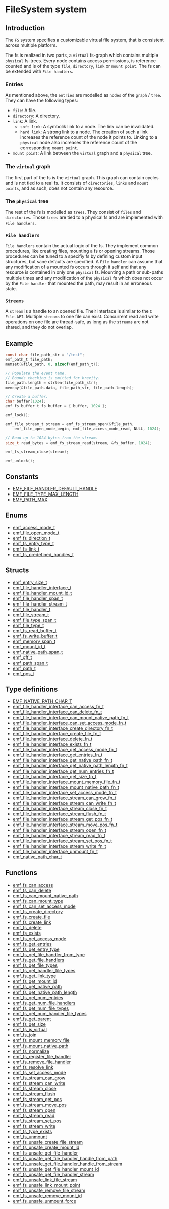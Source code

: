# FileSystem system

## Introduction

The `FS` system specifies a customizable virtual file system,
that is consistent across multiple platform.

The fs is realized in two parts, a `virtual` fs-graph
which contains multiple `physical` fs-trees.
Every node contains access permissions, is reference counted and
is of the type `file`, `directory`, `link` or `mount point`.
The fs can be extended with `File handlers`.

### Entries

As mentioned above, the `entries` are modelled as `nodes` of the `graph` / `tree`.
They can have the following types:

- `file`: A file.
- `directory`: A directory.
- `link`: A link.
  - `soft link`: A symbolik link to a node. The link can be invalidated.
  - `hard link`: A strong link to a node. The creation of such a link increases the reference count of the node it points to. Linking to a `physical` node also increases the reference count of the corresponding `mount point`.
- `mount point`: A link between the `virtual` graph and a `physical` tree.

### The `virtual` graph

The first part of the fs is the `virtual` graph. This graph can contain cycles and is not tied to a real fs.
It consists of `directories`, `links` and `mount points`, and as such, does not contain any resource.

### The `physical` tree

The rest of the fs is modelled as `trees`. They consist of `files` and `directories`.
Those `trees` are tied to a physical fs and are implemented with `File handlers`.

### `File handlers`

`File handlers` contain the actual logic of the fs. They implement common procedures,
like creating files, mounting a fs or opening streams. Those procedures can be tuned to a specifiy fs by defining custom input structures, but sane defaults are specified. A `File handler` can assume that any modification of a mounted fs occurs through it self and that any resource is contained in only one `physical` fs. Mounting a path or sub-paths multiple times and any modification of the `physical` fs which does not occur by the `File handler` that mounted the path, may result in an erroneous state.

### `Streams`

A `stream` is a handle to an opened file. Their interface is similar to the `C File-API`.
Multiple `streams` to one file can exist. Concurrent read and write operations on one file are thread-safe, as long
as the `streams` are not shared, and they do not overlap.

## Example

```c
const char file_path_str = "/test";
emf_path_t file_path;
memset(&file_path, 0, sizeof(emf_path_t));

// Populate the event name.
// Bounds checking is omitted for brevity.
file_path.length = strlen(file_path_str);
memcpy(&file_path.data, file_path_str, file_path.length);

// Create a buffer.
char buffer[1024];
emf_fs_buffer_t fs_buffer = { buffer, 1024 };

emf_lock();

emf_file_stream_t stream = emf_fs_stream_open(&file_path,
    emf_file_open_mode_begin, emf_file_access_mode_read, NULL, 1024);

// Read up to 1024 bytes from the stream.
size_t read_bytes = emf_fs_stream_read(stream, &fs_buffer, 1024);

emf_fs_stream_close(stream);

emf_unlock();
```

## Constants

- [EMF_FILE_HANDLER_DEFAULT_HANDLE](../reference/constant.EMF_FILE_HANDLER_DEFAULT_HANDLE.md)
- [EMF_FILE_TYPE_MAX_LENGTH](../reference/constant.EMF_FILE_TYPE_MAX_LENGTH.md)
- [EMF_PATH_MAX](../reference/constant.EMF_PATH_MAX.md)

## Enums

- [emf_access_mode_t](../reference/enum.emf_access_mode_t.md)
- [emf_file_open_mode_t](../reference/enum.emf_file_open_mode_t.md)
- [emf_fs_direction_t](../reference/enum.emf_fs_direction_t.md)
- [emf_fs_entry_type_t](../reference/enum.emf_fs_entry_type_t.md)
- [emf_fs_link_t](../reference/enum.emf_fs_link_t.md)
- [emf_fs_predefined_handles_t](../reference/enum.emf_fs_predefined_handles_t.md)

## Structs

- [emf_entry_size_t](../reference/struct.emf_entry_size_t.md)
- [emf_file_handler_interface_t](../reference/struct.emf_file_handler_interface_t.md)
- [emf_file_handler_mount_id_t](../reference/struct.emf_file_handler_mount_id_t.md)
- [emf_file_handler_span_t](../reference/struct.emf_file_handler_span_t.md)
- [emf_file_handler_stream_t](../reference/struct.emf_file_handler_stream_t.md)
- [emf_file_handler_t](../reference/struct.emf_file_handler_t.md)
- [emf_file_stream_t](../reference/struct.emf_file_stream_t.md)
- [emf_file_type_span_t](../reference/struct.emf_file_type_span_t.md)
- [emf_file_type_t](../reference/struct.emf_file_type_t.md)
- [emf_fs_read_buffer_t](../reference/struct.emf_fs_read_buffer_t.md)
- [emf_fs_write_buffer_t](../reference/struct.emf_fs_write_buffer_t.md)
- [emf_memory_span_t](../reference/struct.emf_memory_span_t.md)
- [emf_mount_id_t](../reference/struct.emf_mount_id_t.md)
- [emf_native_path_span_t](../reference/struct.emf_native_path_span_t.md)
- [emf_off_t](../reference/struct.emf_off_t.md)
- [emf_path_span_t](../reference/struct.emf_path_span_t.md)
- [emf_path_t](../reference/struct.emf_path_t.md)
- [emf_pos_t](../reference/struct.emf_pos_t.md)

## Type definitions

- [EMF_NATIVE_PATH_CHAR_T](../reference/type.EMF_NATIVE_PATH_CHAR_T_.md)
- [emf_file_handler_interface_can_access_fn_t](../reference/type.emf_file_handler_interface_can_access_fn_t.md)
- [emf_file_handler_interface_can_delete_fn_t](../reference/type.emf_file_handler_interface_can_delete_fn_t.md)
- [emf_file_handler_interface_can_mount_native_path_fn_t](../reference/type.emf_file_handler_interface_can_mount_native_path_fn_t.md)
- [emf_file_handler_interface_can_set_access_mode_fn_t](../reference/type.emf_file_handler_interface_can_set_access_mode_fn_t.md)
- [emf_file_handler_interface_create_directory_fn_t](../reference/type.emf_file_handler_interface_create_directory_fn_t.md)
- [emf_file_handler_interface_create_file_fn_t](../reference/type.emf_file_handler_interface_create_file_fn_t.md)
- [emf_file_handler_interface_delete_fn_t](../reference/type.emf_file_handler_interface_delete_fn_t.md)
- [emf_file_handler_interface_exists_fn_t](../reference/type.emf_file_handler_interface_exists_fn_t.md)
- [emf_file_handler_interface_get_access_mode_fn_t](../reference/type.emf_file_handler_interface_get_access_mode_fn_t.md)
- [emf_file_handler_interface_get_entries_fn_t](../reference/type.emf_file_handler_interface_get_entries_fn_t.md)
- [emf_file_handler_interface_get_native_path_fn_t](../reference/type.emf_file_handler_interface_get_native_path_fn_t.md)
- [emf_file_handler_interface_get_native_path_length_fn_t](../reference/type.emf_file_handler_interface_get_native_path_length_fn_t.md)
- [emf_file_handler_interface_get_num_entries_fn_t](../reference/type.emf_file_handler_interface_get_num_entries_fn_t.md)
- [emf_file_handler_interface_get_size_fn_t](../reference/type.emf_file_handler_interface_get_size_fn_t.md)
- [emf_file_handler_interface_mount_memory_file_fn_t](../reference/type.emf_file_handler_interface_mount_memory_file_fn_t.md)
- [emf_file_handler_interface_mount_native_path_fn_t](../reference/type.emf_file_handler_interface_mount_native_path_fn_t.md)
- [emf_file_handler_interface_set_access_mode_fn_t](../reference/type.emf_file_handler_interface_set_access_mode_fn_t.md)
- [emf_file_handler_interface_stream_can_grow_fn_t](../reference/type.emf_file_handler_interface_stream_can_grow_fn_t.md)
- [emf_file_handler_interface_stream_can_write_fn_t](../reference/type.emf_file_handler_interface_stream_can_write_fn_t.md)
- [emf_file_handler_interface_stream_close_fn_t](../reference/type.emf_file_handler_interface_stream_close_fn_t.md)
- [emf_file_handler_interface_stream_flush_fn_t](../reference/type.emf_file_handler_interface_stream_flush_fn_t.md)
- [emf_file_handler_interface_stream_get_pos_fn_t](../reference/type.emf_file_handler_interface_stream_get_pos_fn_t.md)
- [emf_file_handler_interface_stream_move_pos_fn_t](../reference/type.emf_file_handler_interface_stream_move_pos_fn_t.md)
- [emf_file_handler_interface_stream_open_fn_t](../reference/type.emf_file_handler_interface_stream_open_fn_t.md)
- [emf_file_handler_interface_stream_read_fn_t](../reference/type.emf_file_handler_interface_stream_read_fn_t.md)
- [emf_file_handler_interface_stream_set_pos_fn_t](../reference/type.emf_file_handler_interface_stream_set_pos_fn_t.md)
- [emf_file_handler_interface_stream_write_fn_t](../reference/type.emf_file_handler_interface_stream_write_fn_t.md)
- [emf_file_handler_interface_unmount_fn_t](../reference/type.emf_file_handler_interface_unmount_fn_t.md)
- [emf_native_path_char_t](../reference/type.emf_native_path_char_t.md)

## Functions

- [emf_fs_can_access](../reference/fn.emf_fs_can_access.md)
- [emf_fs_can_delete](../reference/fn.emf_fs_can_delete.md)
- [emf_fs_can_mount_native_path](../reference/fn.emf_fs_can_mount_native_path.md)
- [emf_fs_can_mount_type](../reference/fn.emf_fs_can_mount_type.md)
- [emf_fs_can_set_access_mode](../reference/fn.emf_fs_can_set_access_mode.md)
- [emf_fs_create_directory](../reference/fn.emf_fs_create_directory.md)
- [emf_fs_create_file](../reference/fn.emf_fs_create_file.md)
- [emf_fs_create_link](../reference/fn.emf_fs_create_link.md)
- [emf_fs_delete](../reference/fn.emf_fs_delete.md)
- [emf_fs_exists](../reference/fn.emf_fs_exists.md)
- [emf_fs_get_access_mode](../reference/fn.emf_fs_get_access_mode.md)
- [emf_fs_get_entries](../reference/fn.emf_fs_get_entries.md)
- [emf_fs_get_entry_type](../reference/fn.emf_fs_get_entry_type.md)
- [emf_fs_get_file_handler_from_type](../reference/fn.emf_fs_get_file_handler_from_type.md)
- [emf_fs_get_file_handlers](../reference/fn.emf_fs_get_file_handlers.md)
- [emf_fs_get_file_types](../reference/fn.emf_fs_get_file_types.md)
- [emf_fs_get_handler_file_types](../reference/fn.emf_fs_get_handler_file_types.md)
- [emf_fs_get_link_type](../reference/fn.emf_fs_get_link_type.md)
- [emf_fs_get_mount_id](../reference/fn.emf_fs_get_mount_id.md)
- [emf_fs_get_native_path](../reference/fn.emf_fs_get_native_path.md)
- [emf_fs_get_native_path_length](../reference/fn.emf_fs_get_native_path_length.md)
- [emf_fs_get_num_entries](../reference/fn.emf_fs_get_num_entries.md)
- [emf_fs_get_num_file_handlers](../reference/fn.emf_fs_get_num_file_handlers.md)
- [emf_fs_get_num_file_types](../reference/fn.emf_fs_get_num_file_types.md)
- [emf_fs_get_num_handler_file_types](../reference/fn.emf_fs_get_num_handler_file_types.md)
- [emf_fs_get_parent](../reference/fn.emf_fs_get_parent.md)
- [emf_fs_get_size](../reference/fn.emf_fs_get_size.md)
- [emf_fs_is_virtual](../reference/fn.emf_fs_is_virtual.md)
- [emf_fs_join](../reference/fn.emf_fs_join.md)
- [emf_fs_mount_memory_file](../reference/fn.emf_fs_mount_memory_file.md)
- [emf_fs_mount_native_path](../reference/fn.emf_fs_mount_native_path.md)
- [emf_fs_normalize](../reference/fn.emf_fs_normalize.md)
- [emf_fs_register_file_handler](../reference/fn.emf_fs_register_file_handler.md)
- [emf_fs_remove_file_handler](../reference/fn.emf_fs_remove_file_handler.md)
- [emf_fs_resolve_link](../reference/fn.emf_fs_resolve_link.md)
- [emf_fs_set_access_mode](../reference/fn.emf_fs_set_access_mode.md)
- [emf_fs_stream_can_grow](../reference/fn.emf_fs_stream_can_grow.md)
- [emf_fs_stream_can_write](../reference/fn.emf_fs_stream_can_write.md)
- [emf_fs_stream_close](../reference/fn.emf_fs_stream_close.md)
- [emf_fs_stream_flush](../reference/fn.emf_fs_stream_flush.md)
- [emf_fs_stream_get_pos](../reference/fn.emf_fs_stream_get_pos.md)
- [emf_fs_stream_move_pos](../reference/fn.emf_fs_stream_move_pos.md)
- [emf_fs_stream_open](../reference/fn.emf_fs_stream_open.md)
- [emf_fs_stream_read](../reference/fn.emf_fs_stream_read.md)
- [emf_fs_stream_set_pos](../reference/fn.emf_fs_stream_set_pos.md)
- [emf_fs_stream_write](../reference/fn.emf_fs_stream_write.md)
- [emf_fs_type_exists](../reference/fn.emf_fs_type_exists.md)
- [emf_fs_unmount](../reference/fn.emf_fs_unmount.md)
- [emf_fs_unsafe_create_file_stream](../reference/fn.emf_fs_unsafe_create_file_stream.md)
- [emf_fs_unsafe_create_mount_id](../reference/fn.emf_fs_unsafe_create_mount_id.md)
- [emf_fs_unsafe_get_file_handler](../reference/fn.emf_fs_unsafe_get_file_handler.md)
- [emf_fs_unsafe_get_file_handler_handle_from_path](../reference/fn.emf_fs_unsafe_get_file_handler_handle_from_path.md)
- [emf_fs_unsafe_get_file_handler_handle_from_stream](../reference/fn.emf_fs_unsafe_get_file_handler_handle_from_stream.md)
- [emf_fs_unsafe_get_file_handler_mount_id](../reference/fn.emf_fs_unsafe_get_file_handler_mount_id.md)
- [emf_fs_unsafe_get_file_handler_stream](../reference/fn.emf_fs_unsafe_get_file_handler_stream.md)
- [emf_fs_unsafe_link_file_stream](../reference/fn.emf_fs_unsafe_link_file_stream.md)
- [emf_fs_unsafe_link_mount_point](../reference/fn.emf_fs_unsafe_link_mount_point.md)
- [emf_fs_unsafe_remove_file_stream](../reference/fn.emf_fs_unsafe_remove_file_stream.md)
- [emf_fs_unsafe_remove_mount_id](../reference/fn.emf_fs_unsafe_remove_mount_id.md)
- [emf_fs_unsafe_unmount_force](../reference/fn.emf_fs_unsafe_unmount_force.md)

